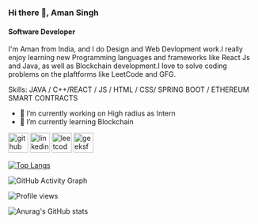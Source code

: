 ### Hi there 👋, Aman Singh
#### Software Developer

I'm Aman from India, and I do Design and Web Devlopment work.I really enjoy learning new Programming languages and frameworks like React Js and Java, as well as Blockchain development.I love to solve coding problems on the  plaftforms like LeetCode and GFG.

Skills: JAVA / C++/REACT / JS / HTML / CSS/ SPRING BOOT / ETHEREUM SMART CONTRACTS

- 🔭 I’m currently working on High radius as Intern 
- 🌱 I’m currently learning Blockchain   


[<img src='https://cdn.jsdelivr.net/npm/simple-icons@3.0.1/icons/github.svg' alt='github' height='40'>](https://github.com/xamanyy)  [<img src='https://cdn.jsdelivr.net/npm/simple-icons@3.0.1/icons/linkedin.svg' alt='linkedin' height='40'>](https://www.linkedin.com/in/aman-singh-2121871aa/)  [<img src='https://cdn.jsdelivr.net/npm/simple-icons@3.0.1/icons/leetcode.svg' alt='leetcode' height='40'>](https://leetcode.com/xaman/ )  [<img src='https://cdn.jsdelivr.net/npm/simple-icons@3.0.1/icons/geeksforgeeks.svg' alt='geeksforgeeks' height='40'>](https://auth.geeksforgeeks.org/user/sing40261/practice/)  

[![Top Langs](https://github-readme-stats.vercel.app/api/top-langs/?username=xamanyy)](https://github.com/anuraghazra/github-readme-stats)

![GitHub Activity Graph](https://activity-graph.herokuapp.com/graph?username=xamanyy)  

![Profile views](https://gpvc.arturio.dev/xamanyy)  

![Anurag's GitHub stats](https://github-readme-stats.vercel.app/api?username=xamanyy&show_icons=true&theme=radical)
